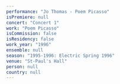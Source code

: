 ```yaml
---
performance: "Jo Thomas - Poem Picasso"
isPremiere: null
concert: "Concert 1"
work: "Poem Picasso"
isCommission: false
isResidency: false
work_year: "1996"
ensemble: null
season: "1995-1996: Electric Spring 1996"
venue: "St-Paul's Hall"
person: null
country: null
---
```



